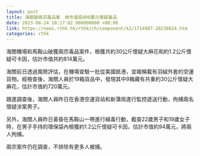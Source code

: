 ```yaml
---
layout: post
title: 海關破兩宗毒品案　檢市值逾800萬元懷疑毒品
date: 2023-08-24 18:17:02.000000000 +08:00
link: https://news.rthk.hk/rthk/ch/component/k2/1714987-20230824.htm
categories: rthk
---
```


海關機場和馬鞍山破獲兩宗毒品案件，檢獲共約30公斤懷疑大麻花和約1.2公斤懷疑可卡因，估計市值共約814萬元。

海關前日透過風險評估，在機場查驗一批從美國抵港，並報稱載有羽絨外套的空運貨物。經檢查後，海關人員於19箱貨品中，發現其中9箱藏有共重約30公斤懷疑大麻花，估計市值約720萬元。

跟進調查後，海關人員昨日在香港空運貨站和新蒲崗進行監控遞送行動，拘捕兩名懷疑涉案男子。

另外，海關人員昨日黃昏在馬鞍山一帶進行緝毒行動，截查22歲男子和19歲女子時，在男子手持的環保袋內檢獲約1.2公斤懷疑可卡因，估計市值約94萬元，將兩人拘捕。

兩宗案件仍在調查，不排除有更多人被捕。

